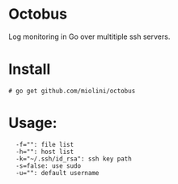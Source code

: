 Octobus
=======

Log monitoring in Go over multitiple ssh servers.

# Install

```
# go get github.com/miolini/octobus
```

# Usage:
```
  -f="": file list
  -h="": host list
  -k="~/.ssh/id_rsa": ssh key path
  -s=false: use sudo
  -u="": default username
```
